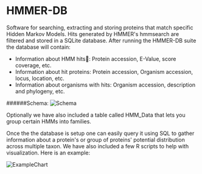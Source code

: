 HMMER-DB
========

Software for searching, extracting and storing proteins that match specific Hidden Markov Models. Hits generated by HMMER's hmmsearch are filtered and stored in a SQLite database. After running the HMMER-DB suite the database will contain:

- Information about HMM hits: Protein accession, E-Value, score coverage, etc. 
- Information about hit proteins: Protein accession, Organism accession, locus, location, etc.
- Information about organisms with hits: Organism accession, description and phylogeny, etc.

######Schema:
![Schema](https://raw.githubusercontent.com/LeeBergstrand/HMMER-DB/master/DBDesign/DBDesign.png)

Optionally we have also included a table called HMM_Data that lets you group certain HMMs into families.

Once the the database is setup one can easily query it using  SQL to gather information about a protein's or group of proteins' potential distribution across multiple taxon. We have also included a few R scripts to help with visualization. Here is an example:

![ExampleChart](https://raw.githubusercontent.com/LeeBergstrand/HMMER-DB/master/Media/ExampleChart.jpg)

